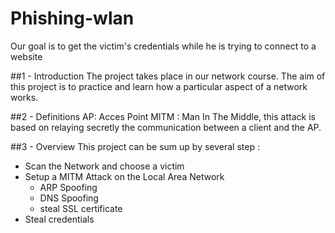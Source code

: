 # Phishing-wlan
Our goal is to get the victim's credentials while he is trying to connect to a website

##1 - Introduction
The project takes place in our network course. The aim of this project is to practice and learn how a particular aspect of a network works.

##2 - Definitions
AP: Acces Point
MITM : Man In The Middle,  this attack is based on relaying secretly the communication between a client and the AP.

##3 - Overview
This project can be sum up by several step :

- Scan the Network and choose a victim
- Setup a MITM Attack on the Local Area Network
    - ARP Spoofing
    - DNS Spoofing
    - steal SSL certificate
- Steal credentials


